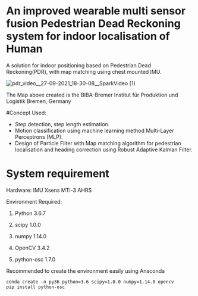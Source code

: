 # An improved wearable multi sensor fusion Pedestrian Dead Reckoning system for indoor localisation of Human
A solution for indoor positioning based on Pedestrian Dead Reckoning(PDR), with map matching using chest mounted IMU.

![pdr_video__27-09-2021_18-30-08__SparkVideo (1)](https://user-images.githubusercontent.com/44448083/134951489-0081450e-fe2b-4014-aaf6-d17f931e784e.gif)

The Map above created is the BIBA-Bremer Institut für Produktion und Logistik Bremen, Germany

#Concept Used:
- Step detection, step length estimation.
- Motion classification using machine learning method Multi-Layer Perceptrons (MLP).
- Design of Particle Filter with Map matching algorithm for pedestrian localisation and heading correction using Robust Adaptive Kalman Filter.


# System requirement
Hardware: IMU Xsens MTi-3 AHRS

Environment Required:

1. Python 3.6.7

2. scipy 1.0.0

3. numpy 1.14.0

4. OpenCV 3.4.2

5. python-osc 1.7.0

Recommended to create the environment easily using Anaconda

```
conda create -n py36 python=3.6 scipy=1.0.0 numpy=1.14.0 opencv
pip install python-osc
```


